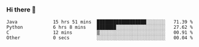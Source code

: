 ### Hi there 👋

<!--START_SECTION:waka-->

```text
Java             15 hrs 51 mins  ██████████████████░░░░░░░   71.39 %
Python           6 hrs 8 mins    ███████░░░░░░░░░░░░░░░░░░   27.62 %
C                12 mins         ▒░░░░░░░░░░░░░░░░░░░░░░░░   00.91 %
Other            0 secs          ░░░░░░░░░░░░░░░░░░░░░░░░░   00.04 %
```

<!--END_SECTION:waka-->


<!--
**AnkelMauCastillo/AnkelMauCastillo** is a ✨ _special_ ✨ repository because its `README.md` (this file) appears on your GitHub profile.

Here are some ideas to get you started:

- 🔭 I’m currently working on ...
- 🌱 I’m currently learning ...
- 👯 I’m looking to collaborate on ...
- 🤔 I’m looking for help with ...
- 💬 Ask me about ...
- 📫 How to reach me: ...
- 😄 Pronouns: ...
- ⚡ Fun fact: ...
-->

